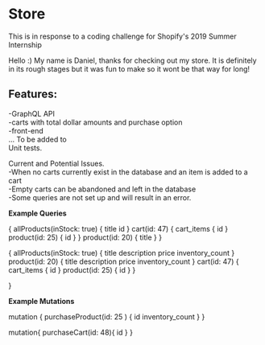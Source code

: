 # Store
This is in response to a coding challenge for Shopify's 2019 Summer Internship

Hello :) My name is Daniel, thanks for checking out my store. It is definitely in its rough stages but it was fun to make so it wont be that way for long!

<h2>Features:</h2> 
<p>
-GraphQL API <br>
-carts with total dollar amounts and purchase option <br>
-front-end <br>
... To be added to <br>
Unit tests.

Current and Potential Issues. <br>
-When no carts currently exist in the database and an item is added to a cart <br>
-Empty carts can be abandoned and left in the database <br>
-Some queries are not set up and will result in an error.
</p>

<Strong>Example Queries </Strong> 
<p>
{ 
  allProducts(inStock: true) {
    title
    id
  }
  cart(id: 47) {
    cart_items {
      id
    }
    product(id: 25) {
      id
    }
  }
  product(id: 20) {
    title
  }
}
  </p>
  <p>
  {
  allProducts(inStock: true) {
    title
    description
    price
    inventory_count
  }
  product(id: 20) {
    title
    description
    price
    inventory_count
  }
  cart(id: 47) {
    cart_items {
      id
    }
    product(id: 25) {
      id
    }
  }
 
}
 </p>
<strong> Example Mutations </strong>
<p>
  mutation {
  purchaseProduct(id: 25 ) {
    id
    inventory_count
  }
}
  </p>

<p>
  mutation{
  purchaseCart(id: 48){
    id
  }
}
</p>
